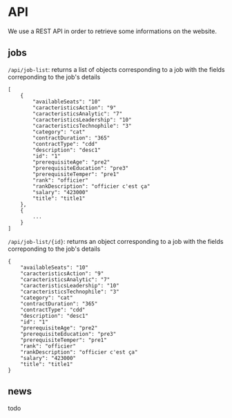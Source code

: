 # API

We use a REST API in order to retrieve some informations on the website.

## jobs

``/api/job-list``: returns a list of objects corresponding to a job with the fields correponding to the job's details

    [
        {
            "availableSeats": "10"
            "caracteristicsAction": "9"
            "caracteristicsAnalytic": "7"
            "caracteristicsLeadership": "10"
            "caracteristicsTechnophile": "3"
            "category": "cat"
            "contractDuration": "365"
            "contractType": "cdd"
            "description": "desc1"
            "id": "1"
            "prerequisiteAge": "pre2"
            "prerequisiteEducation": "pre3"
            "prerequisiteTemper": "pre1"
            "rank": "officier"
            "rankDescription": "officier c'est ça"
            "salary": "423000"
            "title": "title1"
        },
        {
            ...
        }
    ]

``/api/job-list/{id}``: returns an object corresponding to a job with the fields correponding to the job's details

    {
        "availableSeats": "10"
        "caracteristicsAction": "9"
        "caracteristicsAnalytic": "7"
        "caracteristicsLeadership": "10"
        "caracteristicsTechnophile": "3"
        "category": "cat"
        "contractDuration": "365"
        "contractType": "cdd"
        "description": "desc1"
        "id": "1"
        "prerequisiteAge": "pre2"
        "prerequisiteEducation": "pre3"
        "prerequisiteTemper": "pre1"
        "rank": "officier"
        "rankDescription": "officier c'est ça"
        "salary": "423000"
        "title": "title1"
    }
   
## news

todo